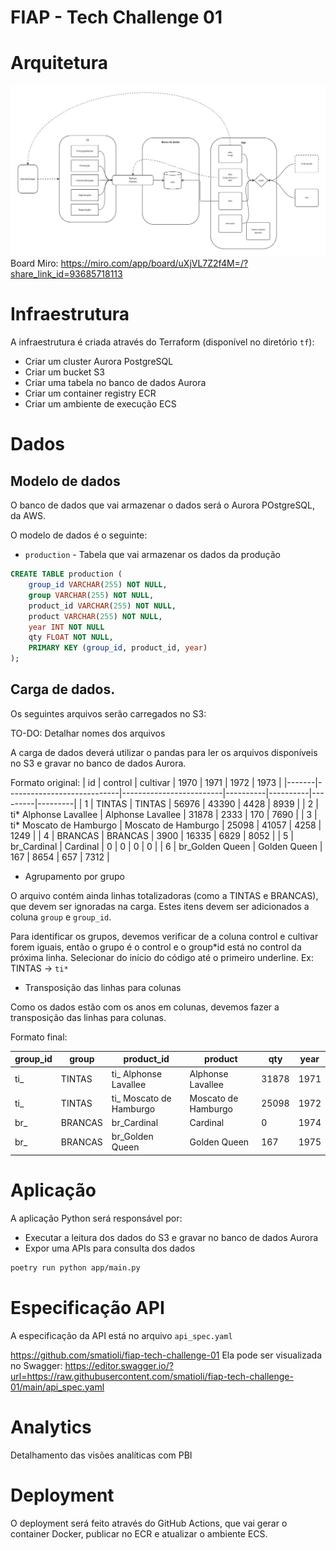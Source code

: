# FIAP - Tech Challenge 01

# Arquitetura

![Arquitetura Simplificada](./docs/architecture.jpg)
Board Miro: https://miro.com/app/board/uXjVL7Z2f4M=/?share_link_id=93685718113

# Infraestrutura

A infraestrutura é criada através do Terraform (disponível no diretório `tf`):

- Criar um cluster Aurora PostgreSQL
- Criar um bucket S3
- Criar uma tabela no banco de dados Aurora
- Criar um container registry ECR
- Criar um ambiente de execução ECS

# Dados

## Modelo de dados

O banco de dados que vai armazenar o dados será o Aurora POstgreSQL, da AWS.

O modelo de dados é o seguinte:

- `production` - Tabela que vai armazenar os dados da produção

```sql
CREATE TABLE production (
    group_id VARCHAR(255) NOT NULL,
    group VARCHAR(255) NOT NULL,
    product_id VARCHAR(255) NOT NULL,
    product VARCHAR(255) NOT NULL,
    year INT NOT NULL
    qty FLOAT NOT NULL,
    PRIMARY KEY (group_id, product_id, year)
);
```

## Carga de dados.

Os seguintes arquivos serão carregados no S3:

TO-DO: Detalhar nomes dos arquivos

A carga de dados deverá utilizar o pandas para ler os arquivos disponíveis no S3 e gravar no banco de dados Aurora.

Formato original:
| id | control | cultivar | 1970 | 1971 | 1972 | 1973 |
|-------|----------------------------|-------------------------|----------|----------|---------|---------|
| 1 | TINTAS | TINTAS | 56976 | 43390 | 4428 | 8939 |
| 2 | ti* Alphonse Lavallee | Alphonse Lavallee | 31878 | 2333 | 170 | 7690 |
| 3 | ti* Moscato de Hamburgo | Moscato de Hamburgo | 25098 | 41057 | 4258 | 1249 |
| 4 | BRANCAS | BRANCAS | 3900 | 16335 | 6829 | 8052 |
| 5 | br_Cardinal | Cardinal | 0 | 0 | 0 | 0 |
| 6 | br_Golden Queen | Golden Queen | 167 | 8654 | 657 | 7312 |

- Agrupamento por grupo

O arquivo contém ainda linhas totalizadoras (como a TINTAS e BRANCAS), que devem ser ignoradas na carga. Estes itens devem ser adicionados a coluna `group` e `group_id`.

Para identificar os grupos, devemos verificar de a coluna control e cultivar forem iguais, então o grupo é o control e o group*id está no control da próxima linha. Selecionar do início do código até o primeiro underline. Ex: TINTAS -> `ti*`

- Transposição das linhas para colunas

Como os dados estão com os anos em colunas, devemos fazer a transposição das linhas para colunas.

Formato final:

| group_id | group   | product_id               | product             | qty   | year |
| -------- | ------- | ------------------------ | ------------------- | ----- | ---- |
| ti\_     | TINTAS  | ti\_ Alphonse Lavallee   | Alphonse Lavallee   | 31878 | 1971 |
| ti\_     | TINTAS  | ti\_ Moscato de Hamburgo | Moscato de Hamburgo | 25098 | 1972 |
| br\_     | BRANCAS | br_Cardinal              | Cardinal            | 0     | 1974 |
| br\_     | BRANCAS | br_Golden Queen          | Golden Queen        | 167   | 1975 |

# Aplicação

A aplicação Python será responsável por:

- Executar a leitura dos dados do S3 e gravar no banco de dados Aurora
- Expor uma APIs para consulta dos dados

```bash
poetry run python app/main.py
```

# Especificação API

A especificação da API está no arquivo `api_spec.yaml`

https://github.com/smatioli/fiap-tech-challenge-01
Ela pode ser visualizada no Swagger: https://editor.swagger.io/?url=https://raw.githubusercontent.com/smatioli/fiap-tech-challenge-01/main/api_spec.yaml

# Analytics

Detalhamento das visões analíticas com PBI

# Deployment

O deployment será feito através do GitHub Actions, que vai gerar o container Docker, publicar no ECR e atualizar o ambiente ECS.

